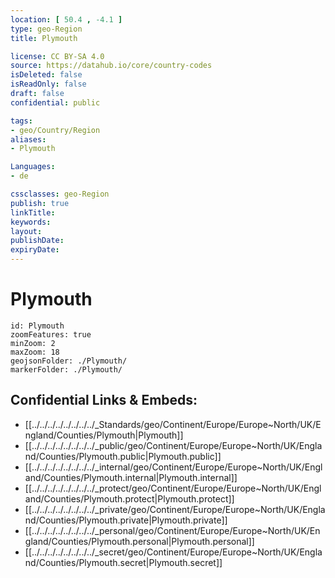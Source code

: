 ```yaml
---
location: [ 50.4 , -4.1 ] 
type: geo-Region
title: Plymouth

license: CC BY-SA 4.0
source: https://datahub.io/core/country-codes
isDeleted: false
isReadOnly: false
draft: false
confidential: public

tags:
- geo/Country/Region
aliases:
- Plymouth

Languages:
- de

cssclasses: geo-Region
publish: true
linkTitle: 
keywords: 
layout: 
publishDate: 
expiryDate: 
---
```


# Plymouth

```leaflet
id: Plymouth
zoomFeatures: true 
minZoom: 2 
maxZoom: 18
geojsonFolder: ./Plymouth/
markerFolder: ./Plymouth/
```


## Confidential Links & Embeds: 
- [[../../../../../../../../_Standards/geo/Continent/Europe/Europe~North/UK/England/Counties/Plymouth|Plymouth]] 
- [[../../../../../../../../_public/geo/Continent/Europe/Europe~North/UK/England/Counties/Plymouth.public|Plymouth.public]] 
- [[../../../../../../../../_internal/geo/Continent/Europe/Europe~North/UK/England/Counties/Plymouth.internal|Plymouth.internal]] 
- [[../../../../../../../../_protect/geo/Continent/Europe/Europe~North/UK/England/Counties/Plymouth.protect|Plymouth.protect]] 
- [[../../../../../../../../_private/geo/Continent/Europe/Europe~North/UK/England/Counties/Plymouth.private|Plymouth.private]] 
- [[../../../../../../../../_personal/geo/Continent/Europe/Europe~North/UK/England/Counties/Plymouth.personal|Plymouth.personal]] 
- [[../../../../../../../../_secret/geo/Continent/Europe/Europe~North/UK/England/Counties/Plymouth.secret|Plymouth.secret]] 

